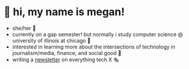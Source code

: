 <!DOCTYPE html>
<html>
<head>
<body>

  <h1>👋 hi, my name is megan!</h1>

  <ul> 
  <li> she/her 🙊 </li>
  <li> currently on a gap semester! but normally i study computer science @ university of illinois at chicago 📓 </li>
  <li> interested in learning more about the intersections of technology in journalism/media, finance, and social good 🌿 </li>
  <li> writing a <a href="https://meh.substack.com">newsletter</a> on everything tech X 🗞 </li>
  </ul>
   

</body>
</html>
